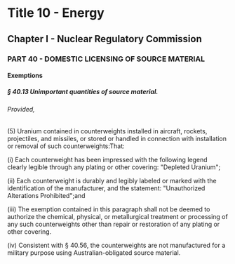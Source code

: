 
# Title 10 - Energy
## Chapter I - Nuclear Regulatory Commission
### PART 40 - DOMESTIC LICENSING OF SOURCE MATERIAL
#### Exemptions
##### § 40.13 Unimportant quantities of source material.
###### Provided,

(5) Uranium contained in counterweights installed in aircraft, rockets, projectiles, and missiles, or stored or handled in connection with installation or removal of such counterweights:That:

(i) Each counterweight has been impressed with the following legend clearly legible through any plating or other covering: "Depleted Uranium";

(ii) Each counterweight is durably and legibly labeled or marked with the identification of the manufacturer, and the statement: "Unauthorized Alterations Prohibited";and

(iii) The exemption contained in this paragraph shall not be deemed to authorize the chemical, physical, or metallurgical treatment or processing of any such counterweights other than repair or restoration of any plating or other covering.

(iv) Consistent with § 40.56, the counterweights are not manufactured for a military purpose using Australian-obligated source material.

